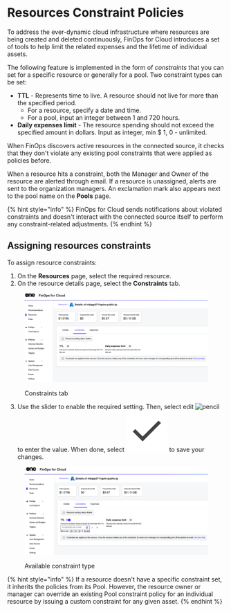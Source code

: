 # Resources Constraint Policies

To address the ever-dynamic cloud infrastructure where resources are being created and deleted continuously, FinOps for Cloud introduces a set of tools to help limit the related expenses and the lifetime of individual assets.&#x20;

The following feature is implemented in the form of _constraints_ that you can set for a specific resource or generally for a pool. Two constraint types can be set:

* **TTL** - Represents time to live. A resource should not live for more than the specified period.&#x20;
  * For a resource, specify a date and time.&#x20;
  * For a pool, input an integer between 1 and 720 hours.
* **Daily expenses limit** - The resource spending should not exceed the specified amount in dollars. Input as integer, min $ 1, 0 - unlimited.

When FinOps discovers active resources in the connected source, it checks that they don't violate any existing pool constraints that were applied as policies before.

When a resource hits a constraint, both the Manager and Owner of the resource are alerted through email. If a resource is unassigned, alerts are sent to the organization managers. An exclamation mark also appears next to the pool name on the **Pools** page.

{% hint style="info" %}
FinOps for Cloud sends notifications about violated constraints and doesn't interact with the connected source itself to perform any constraint-related adjustments.
{% endhint %}

## Assigning resources constraints <a href="#resources-constraints" id="resources-constraints"></a>

To assign resource constraints:

1. On the **Resources** page, select the required resource.
2. On the resource details page, select the **Constraints** tab.

<figure><img src="../../../.gitbook/assets/resources_constraints.png" alt=""><figcaption><p>Constraints tab</p></figcaption></figure>

3. Use the slider to enable the required setting. Then, select edit ![pencil](https://hystax.com/documentation/optscale/_static/screens/resource_constraints/pencil.png) to enter the value. When done, select <img src="../../../.gitbook/assets/icon_check.png" alt="pencil" data-size="line"> to save your changes.

<figure><img src="../../../.gitbook/assets/resources_constraints_tab.png" alt=""><figcaption><p>Available constraint type</p></figcaption></figure>

{% hint style="info" %}
If a resource doesn't have a specific constraint set, it inherits the policies from its Pool. However, the resource owner or manager can override an existing Pool constraint policy for an individual resource by issuing a custom constraint for any given asset.
{% endhint %}
